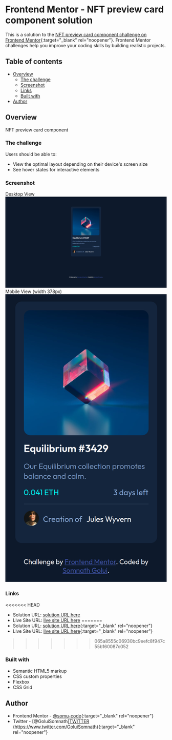 # Frontend Mentor - NFT preview card component solution

This is a solution to the [NFT preview card component challenge on Frontend Mentor](https://www.frontendmentor.io/challenges/nft-preview-card-component-SbdUL_w0U){:target="\_blank" rel="noopener"}. Frontend Mentor challenges help you improve your coding skills by building realistic projects.

## Table of contents

- [Overview](#overview)
  - [The challenge](#the-challenge)
  - [Screenshot](#screenshot)
  - [Links](#links)
  - [Built with](#built-with)
- [Author](#author)

## Overview

NFT preview card component

### The challenge

Users should be able to:

- View the optimal layout depending on their device's screen size
- See hover states for interactive elements

### Screenshot

Desktop View
![](./screenshots/desktop-view.png)
Mobile View (width 378px)
![](./screenshots/mobile-view.png)

### Links

<<<<<<< HEAD
- Solution URL: [solution URL here](https://www.frontendmentor.io/solutions/nft-preview-card-component-6xAXzFXpxf)
- Live Site URL: [live site URL here](https://nft-preview-card-component-5rx.pages.dev/)
=======
- Solution URL: [solution URL here](https://www.frontendmentor.io/solutions/nft-preview-card-component-6xAXzFXpxf){:target="\_blank" rel="noopener"}
- Live Site URL: [live site URL here](https://nft-preview-card-component-5rx.pages.dev/){:target="\_blank" rel="noopener"}
>>>>>>> 065a8555c06930bc9eefc8f947c55b160087c052

### Built with

- Semantic HTML5 markup
- CSS custom properties
- Flexbox
- CSS Grid

## Author

- Frontend Mentor - [@somu-code](https://www.frontendmentor.io/profile/somu-code){:target="\_blank" rel="noopener"}
- Twitter - [@GoluiSomnath]<a href="https://www.twitter.com/GoluiSomnath" target="_blank">TWITTER</a>
  (https://www.twitter.com/GoluiSomnath){:target="\_blank" rel="noopener"}
